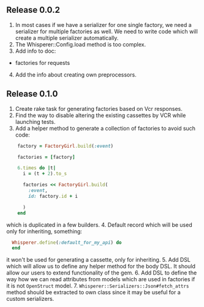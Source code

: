 ## Release 0.0.2

1. In most cases if we have a serializer for one single factory, we need a serializer for multiple factories as well. We need to write code which will create a multiple serializer automatically.
2. The Whisperer::Config.load method is too complex.
3. Add info to doc:
  - factories for requests
4. Add the info about creating own preprocessors.

## Release 0.1.0

1. Create rake task for generating factories based on Vcr responses.
2. Find the way to disable altering the existing cassettes by VCR while launching tests.
3. Add a helper method to generate a collection of factories to avoid such code:

  ```ruby
      factory = FactoryGirl.build(:event)

      factories = [factory]

      6.times do |t|
        i = (t + 2).to_s

        factories << FactoryGirl.build(
          :event,
          id: factory.id + i

        )
      end
  ```
which is duplicated in a few builders.
4. Default record which will be used only for inheriting, something:

  ```ruby
    Whisperer.define(:default_for_my_api) do
    end
  ```

  it won't be used for generating a cassette, only for inheriting.
5. Add DSL which will allow us to define any helper method for the body DSL. It should allow our users to extend functionality of the gem.
6. Add DSL to define the way how we can read attributes from models which are used in factories if it is not `OpenStruct` model.
7. `Whisperer::Serializers::Json#fetch_attrs` method should be extracted to own class since it may be useful for a custom serializers.
